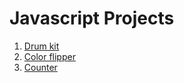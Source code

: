 # Javascript Projects
01. [Drum kit](01_DrumKit)
02. [Color flipper](02_ColorFlipper)
03. [Counter](03_Counter)
